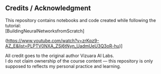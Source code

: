 ## Credits / Acknowledgment
This repository contains notebooks and code created while following the tutorial:  
[BuildingNeuralNetworksfromScratch]

(https://www.youtube.com/watch?v=zrKpz9-AZ_E&list=PLPTV0NXA_ZSj6tNyn_UadmUeU3Q3oR-hu)]

All credit goes to the original author Vizuara AI Labs.  
I do not claim ownership of the course content — this repository is only supposed to reflects my personal practice and learning.
